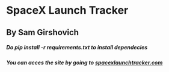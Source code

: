 # SpaceX Launch Tracker
## By Sam Girshovich

##### Do pip install -r requirements.txt to install dependecies
##### You can acces the site by going to [spacexlaunchtracker.com](spacexlaunchtracker.com)
